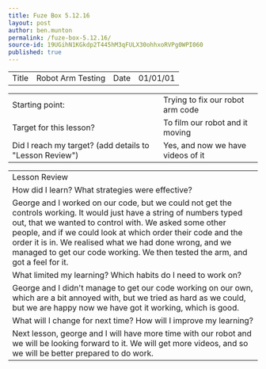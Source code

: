 ```yaml
---
title: Fuze Box 5.12.16
layout: post
author: ben.munton
permalink: /fuze-box-5.12.16/
source-id: 19UGihN1KGkdp2T445hM3qFULX30ohhxoRVPg0WPI060
published: true
---
```

<table>
  <tr>
    <td>Title</td>
    <td>Robot Arm Testing</td>
    <td>Date</td>
    <td>01/01/01</td>
  </tr>
</table>


<table>
  <tr>
    <td>Starting point:</td>
    <td>Trying to fix our robot arm code</td>
  </tr>
  <tr>
    <td>Target for this lesson?</td>
    <td>To film our robot and it moving</td>
  </tr>
  <tr>
    <td>Did I reach my target? 
(add details to "Lesson Review")</td>
    <td> Yes, and now we have videos of it</td>
  </tr>
</table>


<table>
  <tr>
    <td>Lesson Review</td>
  </tr>
  <tr>
    <td>How did I learn? What strategies were effective? </td>
  </tr>
  <tr>
    <td>George and I worked on our code, but we could not get the controls working. It would just have a string of numbers typed out, that we wanted to control with.  We asked some other people, and if we could look at which order their code and the order it is in.  We realised what we had done wrong, and we managed to get our code working. We then tested the arm, and got a feel for it. </td>
  </tr>
  <tr>
    <td>What limited my learning? Which habits do I need to work on? </td>
  </tr>
  <tr>
    <td>George and I didn't manage to get our code working on our own, which are a bit annoyed with, but we tried as hard as we could, but we are happy now we have got it working, which is good.</td>
  </tr>
  <tr>
    <td>What will I change for next time? How will I improve my learning?</td>
  </tr>
  <tr>
    <td>Next lesson, george and I will have more time with our robot and we will be looking forward to it.  We will get more videos, and so we will be better prepared to do work.</td>
  </tr>
</table>


